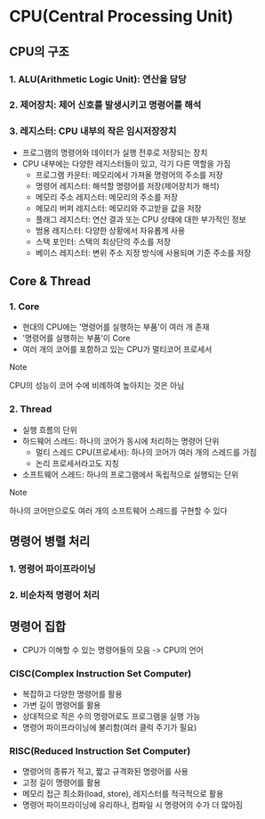 # CPU(Central Processing Unit)

## CPU의 구조

### 1. ALU(Arithmetic Logic Unit): 연산을 담당

### 2. 제어장치: 제어 신호를 발생시키고 명령어를 해석

### 3. 레지스터: CPU 내부의 작은 임시저장장치
- 프로그램의 명령어와 데이터가 실행 전후로 저장되는 장치
- CPU 내부에는 다양한 레지스터들이 있고, 각기 다른 역할을 가짐
  - 프로그램 카운터: 메모리에서 가져올 명령어의 주소를 저장
  - 명령어 레지스터: 해석할 명령어를 저장(제어장치가 해석)
  - 메모리 주소 레지스터: 메모리의 주소를 저장
  - 메모리 버퍼 레지스터: 메모리와 주고받을 값을 저장
  - 플래그 레지스터: 연산 결과 또는 CPU 상태에 대한 부가적인 정보
  - 범용 레지스터: 다양한 상황에서 자유롭게 사용
  - 스택 포인터: 스택의 최상단의 주소를 저장
  - 베이스 레지스터: 변위 주소 지정 방식에 사용되며 기준 주소를 저장

## Core & Thread
### 1. Core
- 현대의 CPU에는 '명령어를 실행하는 부품'이 여러 개 존재
- '명령어를 실행하는 부품'이 Core
- 여러 개의 코어를 포함하고 있는 CPU가 멀티코어 프로세서
> [!NOTE]
> CPU의 성능이 코어 수에 비례하여 높아지는 것은 아님

### 2. Thread
- 실행 흐름의 단위
- 하드웨어 스레드: 하나의 코어가 동시에 처리하는 명령어 단위
  - 멀티 스레드 CPU(프로세서): 하나의 코어가 여러 개의 스레드를 가짐
  - 논리 프로세서라고도 지칭
- 소프트웨어 스레드: 하나의 프로그램에서 독립적으로 실행되는 단위
> [!NOTE]
> 하나의 코어만으로도 여러 개의 소프트웨어 스레드를 구현할 수 있다

## 명령어 병렬 처리
### 1. 명령어 파이프라이닝
### 2. 비순차적 명령어 처리

## 명령어 집합
- CPU가 이해할 수 있는 명령어들의 모음 -> CPU의 언어
### CISC(Complex Instruction Set Computer)
- 복잡하고 다양한 명령어를 활용
- 가변 길이 명령어를 활용
- 상대적으로 적은 수의 명령어로도 프로그램을 실행 가능
- 명령어 파이프라이닝에 불리함(여러 클럭 주기가 필요)
### RISC(Reduced Instruction Set Computer)
- 명령어의 종류가 적고, 짧고 규격화된 명령어를 사용
- 고정 길이 명령어를 활용
- 메모리 접근 최소화(load, store), 레지스터를 적극적으로 활용
- 명령어 파이프라이닝에 유리하나, 컴파일 시 명령어의 수가 더 많아짐

